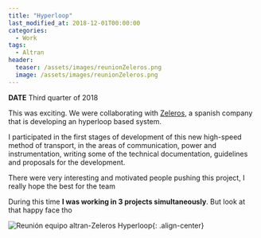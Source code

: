 ```yaml
---
title: "Hyperloop"
last_modified_at: 2018-12-01T00:00:00
categories:
  - Work
tags:
  - Altran
header:
  teaser: /assets/images/reunionZeleros.png
  image: /assets/images/reunionZeleros.png
---
```


**DATE** Third quarter of 2018

This was exciting. We were collaborating with [Zeleros](https://zeleros.com/), a spanish company that is developing an hyperloop based system. 

I participated in the first stages of development of this new high-speed method of transport, in the areas of communication, power and instrumentation, writing some of the technical documentation, guidelines and proposals for the development.

There were very interesting and motivated people pushing this project, I really hope the best for the team

During this time **I was working in 3 projects simultaneously**. But look at that happy face tho

![Reunión equipo altran-Zeleros Hyperloop](https://fll-e.github.io/resumee/assets/images/happyWithZeleros.JPG){: .align-center}


